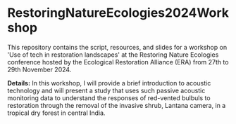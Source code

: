 # RestoringNatureEcologies2024Workshop
This repository contains the script, resources, and slides for a workshop on 'Use of tech in restoration landscapes' at the Restoring Nature Ecologies conference hosted by the Ecological Restoration Alliance (ERA) from 27th to 29th November 2024.

**Details:**
In this workshop, I will provide a brief introduction to acoustic technology and will present a study that uses such passive acoustic monitoring data to understand the responses of red-vented bulbuls to restoration through the removal of the invasive shrub, Lantana camera, in a tropical dry forest in central India.




